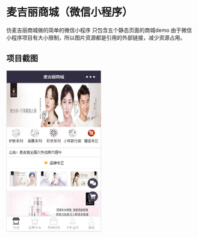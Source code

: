# 麦吉丽商城（微信小程序）
仿麦吉丽商城做的简单的微信小程序
只包含五个静态页面的商城demo
由于微信小程序项目有大小限制，所以图片资源都是引用的外部链接，减少资源占用。 
 
## 项目截图
<img src="https://github.com/hujinbin/WX-McGinley-mall/blob/master/screenshots/001.png" width="50%">
